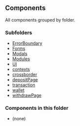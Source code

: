 ## Components

All components grouped by folder.

### Subfolders
- [ErrorBoundary](./ErrorBoundary/README.md)
- [Forms](./Forms/README.md)
- [Modals](./Modals/README.md)
- [Modules](./Modules/README.md)
- [UI](./UI/README.md)
- [contexts](./contexts/README.md)
- [crossborder](./crossborder/README.md)
- [depositPage](./depositPage/README.md)
- [transaction](./transaction/README.md)
- [wallet](./wallet/README.md)
- [withdrawPage](./withdrawPage/README.md)

### Components in this folder
- (none)
